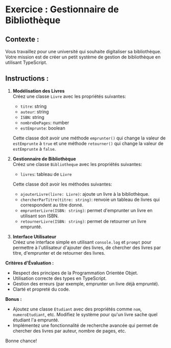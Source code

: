 # Exercice : Gestionnaire de Bibliothèque

## Contexte :
Vous travaillez pour une université qui souhaite digitaliser sa bibliothèque. Votre mission est de créer un petit système de gestion de bibliothèque en utilisant TypeScript.

## Instructions :

1. **Modélisation des Livres**  
   Créez une classe `Livre` avec les propriétés suivantes:
   - `titre`: string
   - `auteur`: string
   - `ISBN`: string
   - `nombreDePages`: number
   - `estEmprunte`: boolean

   Cette classe doit avoir une méthode `emprunter()` qui change la valeur de `estEmprunte` à `true` et une méthode `retourner()` qui change la valeur de `estEmprunte` à `false`.

2. **Gestionnaire de Bibliothèque**  
   Créez une classe `Bibliotheque` avec les propriétés suivantes:
   - `livres`: tableau de `Livre`

   Cette classe doit avoir les méthodes suivantes:
   - `ajouterLivre(livre: Livre)`: ajoute un livre à la bibliothèque.
   - `chercherParTitre(titre: string)`: renvoie un tableau de livres qui correspondent au titre donné.
   - `emprunterLivre(ISBN: string)`: permet d'emprunter un livre en utilisant son ISBN.
   - `retournerLivre(ISBN: string)`: permet de retourner un livre emprunté.

3. **Interface Utilisateur**  
   Créez une interface simple en utilisant `console.log` et `prompt` pour permettre à l'utilisateur d'ajouter des livres, de chercher des livres par titre, d'emprunter et de retourner des livres.

**Critères d'Évaluation :**

- Respect des principes de la Programmation Orientée Objet.
- Utilisation correcte des types en TypeScript.
- Gestion des erreurs (par exemple, emprunter un livre déjà emprunté).
- Clarté et propreté du code.

**Bonus :**  
- Ajoutez une classe `Etudiant` avec des propriétés comme `nom`, `numeroEtudiant`, etc. Modifiez le système pour qu'un livre sache quel étudiant l'a emprunté.
- Implémentez une fonctionnalité de recherche avancée qui permet de chercher des livres par auteur, nombre de pages, etc.

Bonne chance!
